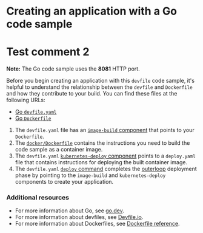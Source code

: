 # Creating an application with a Go code sample

# Test comment 2

**Note:** The Go code sample uses the **8081** HTTP port.

Before you begin creating an application with this `devfile` code sample, it's helpful to understand the relationship between the `devfile` and `Dockerfile` and how they contribute to your build. You can find these files at the following URLs:

* [Go `devfile.yaml`](https://github.com/devfile-samples/devfile-sample-go-basic/blob/main/devfile.yaml)
* [Go `Dockerfile`](https://github.com/devfile-samples/devfile-sample-go-basic/blob/main/docker/Dockerfile)

1. The `devfile.yaml` file has an [`image-build` component](https://github.com/devfile-samples/devfile-sample-go-basic/blob/main/devfile.yaml#L20-L26) that points to your `Dockerfile`.
2. The [`docker/Dockerfile`](https://github.com/devfile-samples/devfile-sample-go-basic/blob/main/docker/Dockerfile) contains the instructions you need to build the code sample as a container image.
3. The `devfile.yaml` [`kubernetes-deploy` component](https://github.com/devfile-samples/devfile-sample-go-basic/blob/main/devfile.yaml#L27-L39) points to a `deploy.yaml` file that contains instructions for deploying the built container image.
4. The `devfile.yaml` [`deploy` command](https://github.com/devfile-samples/devfile-sample-go-basic/blob/main/devfile.yaml#L47-L54) completes the [outerloop](https://devfile.io/docs/2.2.0/innerloop-vs-outerloop) deployment phase by pointing to the `image-build` and `kubernetes-deploy` components to create your application.

### Additional resources
* For more information about Go, see [go.dev](https://go.dev/).
* For more information about devfiles, see [Devfile.io](https://devfile.io/).
* For more information about Dockerfiles, see [Dockerfile reference](https://docs.docker.com/engine/reference/builder/).
